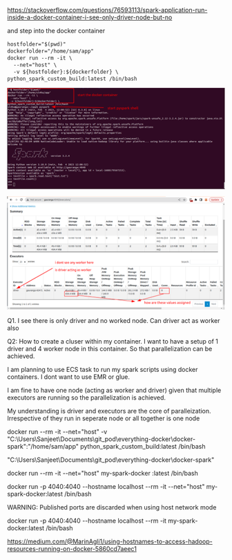 https://stackoverflow.com/questions/76593113/spark-application-run-inside-a-docker-container-i-see-only-driver-node-but-no

and step into the docker container

```
hostfolder="$(pwd)"
dockerfolder="/home/sam/app"
docker run --rm -it \
  --net="host" \
  -v ${hostfolder}:${dockerfolder} \
python_spark_custom_build:latest /bin/bash
```

![img.png](resources/img.png)

![img_1.png](resources/img_1.png)


Q1. I see there is only driver and no worked node. Can driver act as worker also

Q2: How to create a cluser within my container. I want to have a setup of 1 driver and 4 worker node in this container. So that parallelization can be achieved.

I am planning to use ECS task to run my spark scripts using docker containers. I dont want to use EMR or glue.

I am fine to have one node (acting as worker and driver) given that multiple executors are running so the parallelization is achieved.

My understanding is driver and executors are the core of paralleization. Irrespective of they run in seperate node or all together is one node



docker run --rm -it --net="host" -v "C:\Users\Sanjeet\Documents\git_pod\everything-docker\docker-spark":"/home/sam/app"  python_spark_custom_build:latest /bin/bash

"C:\Users\Sanjeet\Documents\git_pod\everything-docker\docker-spark"

docker run --rm -it --net="host" my-spark-docker :latest /bin/bash


docker run -p 4040:4040 --hostname localhost --rm -it --net="host" my-spark-docker:latest /bin/bash

WARNING: Published ports are discarded when using host network mode


docker run -p 4040:4040 --hostname localhost --rm -it my-spark-docker:latest /bin/bash


https://medium.com/@MarinAgli1/using-hostnames-to-access-hadoop-resources-running-on-docker-5860cd7aeec1
